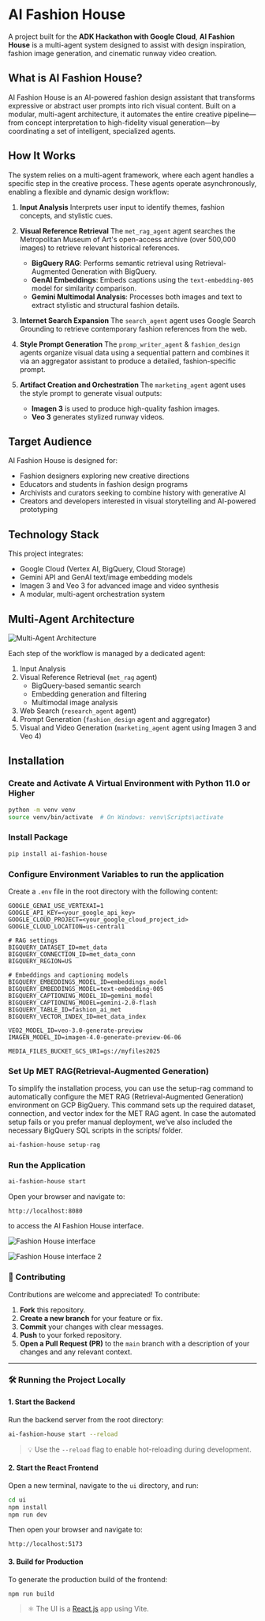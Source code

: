# AI Fashion House

A project built for the **ADK Hackathon with Google Cloud**, **AI Fashion House** is a multi-agent system designed to assist with design inspiration, fashion image generation, and cinematic runway video creation.

## What is AI Fashion House?

AI Fashion House is an AI-powered fashion design assistant that transforms expressive or abstract user prompts into rich visual content. Built on a modular, multi-agent architecture, it automates the entire creative pipeline—from concept interpretation to high-fidelity visual generation—by coordinating a set of intelligent, specialized agents.

## How It Works

The system relies on a multi-agent framework, where each agent handles a specific step in the creative process. These agents operate asynchronously, enabling a flexible and dynamic design workflow:

1. **Input Analysis**
   Interprets user input to identify themes, fashion concepts, and stylistic cues.

2. **Visual Reference Retrieval**
   The `met_rag_agent` agent searches the Metropolitan Museum of Art's open-access archive (over 500,000 images) to retrieve relevant historical references.

   * **BigQuery RAG**: Performs semantic retrieval using Retrieval-Augmented Generation with BigQuery.
   * **GenAI Embeddings**: Embeds captions using the `text-embedding-005` model for similarity comparison.
   * **Gemini Multimodal Analysis**: Processes both images and text to extract stylistic and structural fashion details.

3. **Internet Search Expansion**
   The `search_agent` agent uses Google Search Grounding to retrieve contemporary fashion references from the web.

4. **Style Prompt Generation**
   The `promp_writer_agent` & `fashion_design` agents organize visual data using a sequential pattern and combines it via an aggregator assistant to produce a detailed, fashion-specific prompt.

5. **Artifact Creation and Orchestration**
   The `marketing_agent` agent uses the style prompt to generate visual outputs:

   * **Imagen 3** is used to produce high-quality fashion images.
   * **Veo 3** generates stylized runway videos.

## Target Audience

AI Fashion House is designed for:

* Fashion designers exploring new creative directions
* Educators and students in fashion design programs
* Archivists and curators seeking to combine history with generative AI
* Creators and developers interested in visual storytelling and AI-powered prototyping

## Technology Stack

This project integrates:

* Google Cloud (Vertex AI, BigQuery, Cloud Storage)
* Gemini API and GenAI text/image embedding models
* Imagen 3 and Veo 3 for advanced image and video synthesis
* A modular, multi-agent orchestration system

## Multi-Agent Architecture

![Multi-Agent Architecture](https://raw.githubusercontent.com/margaretmz/ai-fashion-house/main/images/agents-architecture.png)

Each step of the workflow is managed by a dedicated agent:

1. Input Analysis
2. Visual Reference Retrieval (`met_rag` agent)
   * BigQuery-based semantic search
   * Embedding generation and filtering
   * Multimodal image analysis
3. Web Search (`research_agent` agent)
4. Prompt Generation (`fashion_design` agent and aggregator)
5. Visual and Video Generation (`marketing_agent` agent using Imagen 3 and Veo 4)

## Installation

### Create and Activate A Virtual Environment with Python 11.0 or Higher

```bash
python -m venv venv
source venv/bin/activate  # On Windows: venv\Scripts\activate
```

### Install Package

```bash
pip install ai-fashion-house
```

### Configure Environment Variables to run the application

Create a `.env` file in the root directory with the following content:

```env
GOOGLE_GENAI_USE_VERTEXAI=1
GOOGLE_API_KEY=<your_google_api_key>
GOOGLE_CLOUD_PROJECT=<your_google_cloud_project_id>
GOOGLE_CLOUD_LOCATION=us-central1

# RAG settings
BIGQUERY_DATASET_ID=met_data
BIGQUERY_CONNECTION_ID=met_data_conn
BIGQUERY_REGION=US

# Embeddings and captioning models
BIGQUERY_EMBEDDINGS_MODEL_ID=embeddings_model
BIGQUERY_EMBEDDINGS_MODEL=text-embedding-005
BIGQUERY_CAPTIONING_MODEL_ID=gemini_model
BIGQUERY_CAPTIONING_MODEL=gemini-2.0-flash
BIGQUERY_TABLE_ID=fashion_ai_met
BIGQUERY_VECTOR_INDEX_ID=met_data_index

VEO2_MODEL_ID=veo-3.0-generate-preview
IMAGEN_MODEL_ID=imagen-4.0-generate-preview-06-06

MEDIA_FILES_BUCKET_GCS_URI=gs://myfiles2025
```

### Set Up MET RAG(Retrieval-Augmented Generation)

To simplify the installation process, you can use the setup-rag command to automatically configure the MET RAG (Retrieval-Augmented Generation) environment on GCP BigQuery. This command sets up the required dataset, connection, and vector index for the MET RAG agent.
In case the automated setup fails or you prefer manual deployment, we’ve also included the necessary BigQuery SQL scripts in the scripts/ folder.

```bash
ai-fashion-house setup-rag
```

### Run the Application

```bash
ai-fashion-house start
```

Open your browser and navigate to:

```
http://localhost:8080
```

to access the AI Fashion House interface.

![Fashion House interface](https://raw.githubusercontent.com/margaretmz/ai-fashion-house/main/images/Screenshot1.png)

![Fashion House interface 2](https://raw.githubusercontent.com/margaretmz/ai-fashion-house/main/images/Screenshot2.png)

### 🤝 Contributing

Contributions are welcome and appreciated! To contribute:

1. **Fork** this repository.
2. **Create a new branch** for your feature or fix.
3. **Commit** your changes with clear messages.
4. **Push** to your forked repository.
5. **Open a Pull Request (PR)** to the `main` branch with a description of your changes and any relevant context.

---

### 🛠️ Running the Project Locally

#### 1. Start the Backend

Run the backend server from the root directory:

```bash
ai-fashion-house start --reload
```

> 💡 Use the `--reload` flag to enable hot-reloading during development.

#### 2. Start the React Frontend

Open a new terminal, navigate to the `ui` directory, and run:

```bash
cd ui
npm install
npm run dev
```
Then open your browser and navigate to:
```
http://localhost:5173
```

#### 3. Build for Production

To generate the production build of the frontend:

```bash
npm run build
```

> ⚛️ The UI is a [React.js](https://reactjs.org/) app using Vite.



